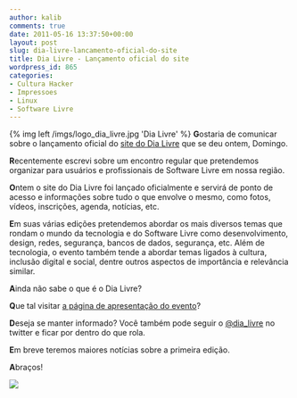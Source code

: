 ```yaml
---
author: kalib
comments: true
date: 2011-05-16 13:37:50+00:00
layout: post
slug: dia-livre-lancamento-oficial-do-site
title: Dia Livre - Lançamento oficial do site
wordpress_id: 865
categories:
- Cultura Hacker
- Impressoes
- Linux
- Software Livre
---
```

{% img left /imgs/logo_dia_livre.jpg 'Dia Livre' %}
**G**ostaria de comunicar sobre o lançamento oficial do [site do Dia Livre](http://dialivre.tux-ce.org) que se deu ontem, Domingo.

**R**ecentemente escrevi sobre um encontro regular que pretendemos organizar para usuários e profissionais de Software Livre em nossa região.

**O**ntem o site do Dia Livre foi lançado oficialmente e servirá de ponto de acesso e informações sobre tudo o que envolve o mesmo, como fotos, vídeos, inscrições, agenda, notícias, etc.

**E**m suas várias edições pretendemos abordar os mais diversos temas que rondam o mundo da tecnologia e do Software Livre como desenvolvimento, design, redes, segurança, bancos de dados, segurança, etc. Além de tecnologia, o evento também tende a abordar temas ligados à cultura, inclusão digital e social, dentre outros aspectos de importância e relevância similar.

**A**inda não sabe o que é o Dia Livre?

**Q**ue tal visitar [a página de apresentação do evento](http://tux-ce.org/dialivre/dia-livre/)?

**D**eseja se manter informado? Você também pode seguir o [@dia_livre](http://twitter.com/#!/@dia_livre) no twitter e ficar por dentro do que rola.

**E**m breve teremos maiores notícias sobre a primeira edição.

**A**braços!


![](http://www.marcelocavalcante.net/portal/imgs/userbar.gif)

